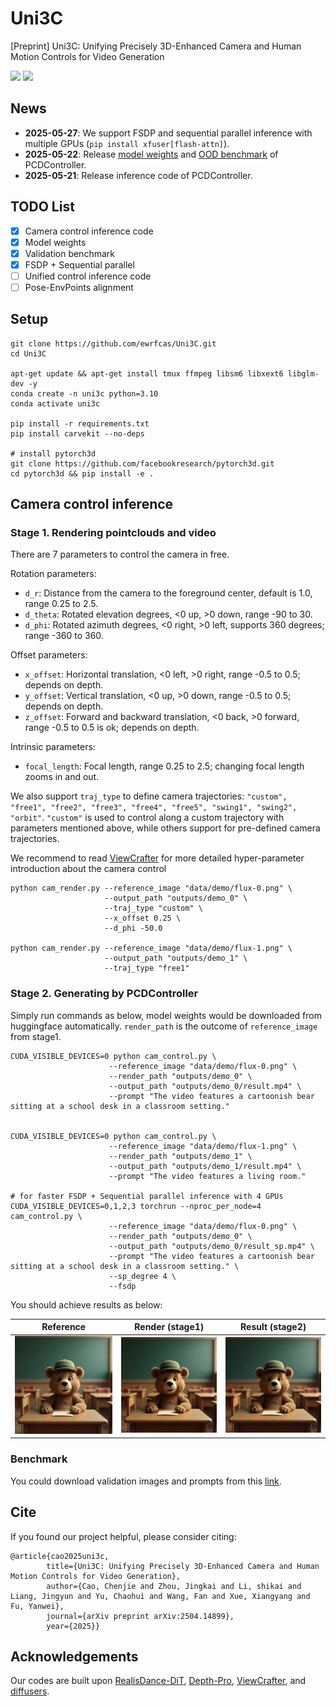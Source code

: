 # Uni3C
[Preprint] Uni3C: Unifying Precisely 3D-Enhanced Camera and Human Motion Controls for Video Generation

<a href='https://arxiv.org/abs/2504.14899'>
<img src='https://img.shields.io/badge/Arxiv-red'></a> 
<a href='https://ewrfcas.github.io/Uni3C/'>
<img src='https://img.shields.io/badge/Project-page-orange'></a> 

## News
- **2025-05-27**: We support FSDP and sequential parallel inference with multiple GPUs (`pip install xfuser[flash-attn]`).
- **2025-05-22**: Release [model weights](https://huggingface.co/ewrfcas/Uni3C/tree/main) and [OOD benchmark](https://huggingface.co/datasets/ewrfcas/Uni3C) of PCDController.
- **2025-05-21**: Release inference code of PCDController.

## TODO List
- [x] Camera control inference code
- [x] Model weights
- [x] Validation benchmark
- [x] FSDP + Sequential parallel
- [ ] Unified control inference code
- [ ] Pose-EnvPoints alignment

## Setup

```
git clone https://github.com/ewrfcas/Uni3C.git
cd Uni3C

apt-get update && apt-get install tmux ffmpeg libsm6 libxext6 libglm-dev -y
conda create -n uni3c python=3.10
conda activate uni3c

pip install -r requirements.txt
pip install carvekit --no-deps

# install pytorch3d
git clone https://github.com/facebookresearch/pytorch3d.git
cd pytorch3d && pip install -e .
```

## Camera control inference

### Stage 1. Rendering pointclouds and video

There are 7 parameters to control the camera in free.

Rotation parameters:
- `d_r`: Distance from the camera to the foreground center, default is 1.0, range 0.25 to 2.5.
- `d_theta`: Rotated elevation degrees, <0 up, >0 down, range -90 to 30.
- `d_phi`: Rotated azimuth degrees, <0 right, >0 left, supports 360 degrees; range -360 to 360.

Offset parameters:
- `x_offset`: Horizontal translation, <0 left, >0 right, range -0.5 to 0.5; depends on depth.
- `y_offset`: Vertical translation, <0 up, >0 down, range -0.5 to 0.5; depends on depth.
- `z_offset`: Forward and backward translation, <0 back, >0 forward, range -0.5 to 0.5 is ok; depends on depth.

Intrinsic parameters:
- `focal_length`: Focal length, range 0.25 to 2.5; changing focal length zooms in and out.

We also support `traj_type` to define camera trajectories: `"custom", "free1", "free2", "free3", "free4", "free5", "swing1", "swing2", "orbit"`.
`"custom"` is used to control along a custom trajectory with parameters mentioned above, while others support for pre-defined camera trajectories.


We recommend to read [ViewCrafter](https://github.com/Drexubery/ViewCrafter/blob/main/docs/gradio_tutorial.md) for more detailed hyper-parameter introduction about the camera control

```
python cam_render.py --reference_image "data/demo/flux-0.png" \
                     --output_path "outputs/demo_0" \
                     --traj_type "custom" \
                     --x_offset 0.25 \
                     --d_phi -50.0
                     
python cam_render.py --reference_image "data/demo/flux-1.png" \
                     --output_path "outputs/demo_1" \
                     --traj_type "free1"
```

### Stage 2. Generating by PCDController

Simply run commands as below, model weights would be downloaded from huggingface automatically. `render_path` is the outcome of `reference_image` from stage1. 

```
CUDA_VISIBLE_DEVICES=0 python cam_control.py \
                      --reference_image "data/demo/flux-0.png" \
                      --render_path "outputs/demo_0" \
                      --output_path "outputs/demo_0/result.mp4" \
                      --prompt "The video features a cartoonish bear sitting at a school desk in a classroom setting."
                      
                      
CUDA_VISIBLE_DEVICES=0 python cam_control.py \
                      --reference_image "data/demo/flux-1.png" \
                      --render_path "outputs/demo_1" \
                      --output_path "outputs/demo_1/result.mp4" \
                      --prompt "The video features a living room."
                      
# for faster FSDP + Sequential parallel inference with 4 GPUs
CUDA_VISIBLE_DEVICES=0,1,2,3 torchrun --nproc_per_node=4 cam_control.py \
                      --reference_image "data/demo/flux-0.png" \
                      --render_path "outputs/demo_0" \
                      --output_path "outputs/demo_0/result_sp.mp4" \
                      --prompt "The video features a cartoonish bear sitting at a school desk in a classroom setting." \
                      --sp_degree 4 \
                      --fsdp
```

You should achieve results as below:

| Reference                                     | Render (stage1)                         | Result (stage2)                         |
|-----------------------------------------------|-----------------------------------------|-----------------------------------------|
| ![Reference IMG](./data/assets/reference.jpg) | ![Render GIF](./data/assets/render.gif) | ![Result GIF](./data/assets/result.gif) |

### Benchmark

You could download validation images and prompts from this [link](https://huggingface.co/datasets/ewrfcas/Uni3C).

## Cite
If you found our project helpful, please consider citing:

```
@article{cao2025uni3c,
        title={Uni3C: Unifying Precisely 3D-Enhanced Camera and Human Motion Controls for Video Generation},
        author={Cao, Chenjie and Zhou, Jingkai and Li, shikai and Liang, Jingyun and Yu, Chaohui and Wang, Fan and Xue, Xiangyang and Fu, Yanwei},
        journal={arXiv preprint arXiv:2504.14899},
        year={2025}}
```

## Acknowledgements
Our codes are built upon [RealisDance-DiT](https://github.com/damo-cv/RealisDance), [Depth-Pro](https://github.com/apple/ml-depth-pro), [ViewCrafter](https://github.com/Drexubery/ViewCrafter), and [diffusers](https://github.com/huggingface/diffusers).
